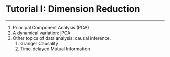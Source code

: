 # Tutorial I: Dimension Reduction
---
1. Principal Component Analysis (PCA)
1. A dynamical variation: jPCA
1. Other topics of data analysis: causal inference.
    1. Granger Causality
    2. Time-delayed Mutual Information